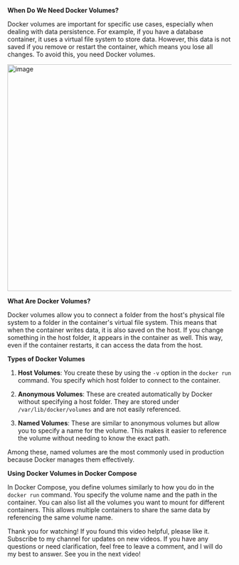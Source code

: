 **When Do We Need Docker Volumes?**

Docker volumes are important for specific use cases, especially when dealing with data persistence. For example, if you have a database container, it uses a virtual file system to store data. However, this data is not saved if you remove or restart the container, which means you lose all changes. To avoid this, you need Docker volumes.

<img width="509" alt="image" src="https://github.com/user-attachments/assets/b10eb1da-5579-42d6-b91f-bbfba0f4494d" />

**What Are Docker Volumes?**

Docker volumes allow you to connect a folder from the host's physical file system to a folder in the container's virtual file system. This means that when the container writes data, it is also saved on the host. If you change something in the host folder, it appears in the container as well. This way, even if the container restarts, it can access the data from the host.

**Types of Docker Volumes**

1. **Host Volumes**: You create these by using the `-v` option in the `docker run` command. You specify which host folder to connect to the container. 

2. **Anonymous Volumes**: These are created automatically by Docker without specifying a host folder. They are stored under `/var/lib/docker/volumes` and are not easily referenced.

3. **Named Volumes**: These are similar to anonymous volumes but allow you to specify a name for the volume. This makes it easier to reference the volume without needing to know the exact path.

Among these, named volumes are the most commonly used in production because Docker manages them effectively.

**Using Docker Volumes in Docker Compose**

In Docker Compose, you define volumes similarly to how you do in the `docker run` command. You specify the volume name and the path in the container. You can also list all the volumes you want to mount for different containers. This allows multiple containers to share the same data by referencing the same volume name.

Thank you for watching! If you found this video helpful, please like it. Subscribe to my channel for updates on new videos. If you have any questions or need clarification, feel free to leave a comment, and I will do my best to answer. See you in the next video!
